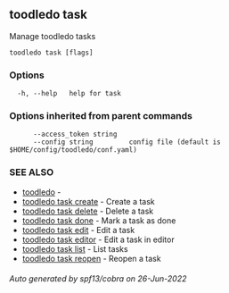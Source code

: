 ## toodledo task

Manage toodledo tasks

```
toodledo task [flags]
```

### Options

```
  -h, --help   help for task
```

### Options inherited from parent commands

```
      --access_token string   
      --config string         config file (default is $HOME/config/toodledo/conf.yaml)
```

### SEE ALSO

* [toodledo](toodledo.md)	 - 
* [toodledo task create](toodledo_task_create.md)	 - Create a task
* [toodledo task delete](toodledo_task_delete.md)	 - Delete a task
* [toodledo task done](toodledo_task_done.md)	 - Mark a task as done
* [toodledo task edit](toodledo_task_edit.md)	 - Edit a task
* [toodledo task editor](toodledo_task_editor.md)	 - Edit a task in editor
* [toodledo task list](toodledo_task_list.md)	 - List tasks
* [toodledo task reopen](toodledo_task_reopen.md)	 - Reopen a task

###### Auto generated by spf13/cobra on 26-Jun-2022
